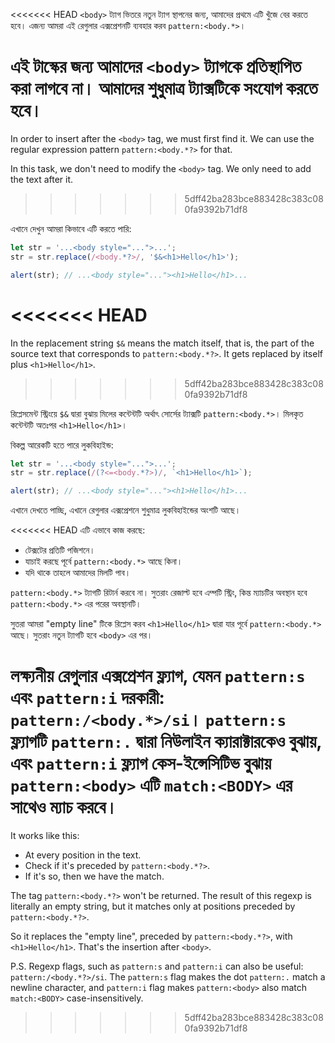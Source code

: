 <<<<<<< HEAD
`<body>` ট্যাগ ভিতরে নতুন ট্যাগ স্থাপনের জন্য, আমাদের প্রথমে এটি খুঁজে বের করতে হবে। এজন্য আমরা এই রেগুলার এক্সপ্রেশনটি ব্যবহার করব `pattern:<body.*>`।

এই টাস্কের জন্য আমাদের `<body>` ট্যাগকে প্রতিস্থাপিত করা লাগবে না। আমাদের শুধুমাত্র ট্যাক্সটিকে সংযোগ করতে হবে।
=======
In order to insert after the `<body>` tag, we must first find it. We can use the regular expression pattern `pattern:<body.*?>` for that.

In this task, we don't need to modify the `<body>` tag. We only need to add the text after it.
>>>>>>> 5dff42ba283bce883428c383c080fa9392b71df8

এখানে দেখুন আমরা কিভাবে এটি করতে পারি:

```js run
let str = '...<body style="...">...';
str = str.replace(/<body.*?>/, '$&<h1>Hello</h1>');

alert(str); // ...<body style="..."><h1>Hello</h1>...
```

<<<<<<< HEAD
=======
In the replacement string `$&` means the match itself, that is, the part of the source text that corresponds to `pattern:<body.*?>`. It gets replaced by itself plus `<h1>Hello</h1>`.
>>>>>>> 5dff42ba283bce883428c383c080fa9392b71df8

রিপ্লেসমেন্ট স্ট্রিংয়ে `$&` দ্বারা বুঝায় মিলের কন্টেন্টটি অর্থাৎ সোর্সের ট্যাক্সটি `pattern:<body.*>`। মিলকৃত কন্টেন্টটি অতঃপর `<h1>Hello</h1>`।

বিকল্প আরেকটি হতে পারে লুকবিহাইন্ড:

```js run
let str = '...<body style="...">...';
str = str.replace(/(?<=<body.*?>)/, `<h1>Hello</h1>`);

alert(str); // ...<body style="..."><h1>Hello</h1>...
```

এখানে দেখতে পাচ্ছি, এখানে রেগুলার এক্সপ্রেশনে শুধুমাত্র লুকবিহাইন্ডের অংশটি আছে।

<<<<<<< HEAD
এটি এভাবে কাজ করছে:
- টেক্সটের প্রতিটি পজিশনে।
- যাচাই করছে পূর্বে `pattern:<body.*>` আছে কিনা।
- যদি থাকে তাহলে আমাদের মিলটি পাব।

`pattern:<body.*>` ট্যাগটি রিটার্ন করবে না। সুতরাং রেজাল্ট হবে এম্পটি স্ট্রিং, কিন্ত ম্যাচটির অবস্থান হবে `pattern:<body.*>` এর পরের অবস্থানটি।

সুতরা আমরা "empty line" টিকে রিপ্লেস করব  `<h1>Hello</h1>` দ্বারা যার পূর্বে `pattern:<body.*>` আছে। সুতরাং নতুন ট্যাগটি হবে `<body>` এর পর।

লক্ষ্যনীয় রেগুলার এক্সপ্রেশন ফ্ল্যাগ, যেমন `pattern:s` এবং `pattern:i` দরকারী: `pattern:/<body.*>/si`। `pattern:s` ফ্ল্যাগটি `pattern:.` দ্বারা নিউলাইন ক্যারাক্টারকেও বুঝায়, এবং `pattern:i` ফ্ল্যাগ কেস-ইন্সেসিটিভ বুঝায় `pattern:<body>` এটি `match:<BODY>` এর সাথেও ম্যাচ করবে।
=======
It works like this:
- At every position in the text.
- Check if it's preceded by `pattern:<body.*?>`.
- If it's so, then we have the match.

The tag `pattern:<body.*?>` won't be returned. The result of this regexp is literally an empty string, but it matches only at positions preceded by `pattern:<body.*?>`.

So it replaces the "empty line", preceded by `pattern:<body.*?>`, with `<h1>Hello</h1>`. That's the insertion after `<body>`.

P.S. Regexp flags, such as `pattern:s` and `pattern:i` can also be useful: `pattern:/<body.*?>/si`. The `pattern:s` flag makes the dot `pattern:.` match a newline character, and `pattern:i` flag makes `pattern:<body>` also match `match:<BODY>` case-insensitively.
>>>>>>> 5dff42ba283bce883428c383c080fa9392b71df8
